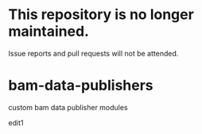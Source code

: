 # This repository is no longer maintained.

Issue reports and pull requests will not be attended.


bam-data-publishers
===================

custom bam data publisher modules   

edit1
